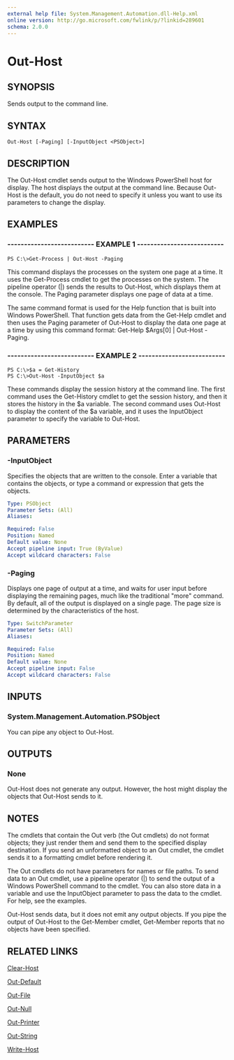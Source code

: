 ```yaml
---
external help file: System.Management.Automation.dll-Help.xml
online version: http://go.microsoft.com/fwlink/p/?linkid=289601
schema: 2.0.0
---
```


# Out-Host
## SYNOPSIS
Sends output to the command line.

## SYNTAX

```
Out-Host [-Paging] [-InputObject <PSObject>]
```

## DESCRIPTION
The Out-Host cmdlet sends output to the Windows PowerShell host for display.
The host displays the output at the command line.
Because Out-Host is the default, you do not need to specify it unless you want to use its parameters to change the display.

## EXAMPLES

### -------------------------- EXAMPLE 1 --------------------------
```
PS C:\>Get-Process | Out-Host -Paging
```

This command displays the processes on the system one page at a time.
It uses the Get-Process cmdlet to get the processes on the system.
The pipeline operator (|) sends the results to Out-Host, which displays them at the console.
The Paging parameter displays one page of data at a time.

The same command format is used for the Help function that is built into Windows PowerShell.
That function gets data from the Get-Help cmdlet and then uses the Paging parameter of Out-Host to display the data one page at a time by using this command format: Get-Help $Args\[0\] | Out-Host -Paging.

### -------------------------- EXAMPLE 2 --------------------------
```
PS C:\>$a = Get-History
PS C:\>Out-Host -InputObject $a
```

These commands display the session history at the command line.
The first command uses the Get-History cmdlet to get the session history, and then it stores the history in the $a variable.
The second command uses Out-Host to display the content of the $a variable, and it uses the InputObject parameter to specify the variable to Out-Host.

## PARAMETERS

### -InputObject
Specifies the objects that are written to the console.
Enter a variable that contains the objects, or type a command or expression that gets the objects.

```yaml
Type: PSObject
Parameter Sets: (All)
Aliases: 

Required: False
Position: Named
Default value: None
Accept pipeline input: True (ByValue)
Accept wildcard characters: False
```

### -Paging
Displays one page of output at a time, and waits for user input before displaying the remaining pages, much like the traditional "more" command.
By default, all of the output is displayed on a single page.
The page size is determined by the characteristics of the host.

```yaml
Type: SwitchParameter
Parameter Sets: (All)
Aliases: 

Required: False
Position: Named
Default value: None
Accept pipeline input: False
Accept wildcard characters: False
```

## INPUTS

### System.Management.Automation.PSObject
You can pipe any object to Out-Host.

## OUTPUTS

### None
Out-Host does not generate any output.
However, the host might display the objects that Out-Host sends to it.

## NOTES
The cmdlets that contain the Out verb (the Out cmdlets) do not format objects; they just render them and send them to the specified display destination.
If you send an unformatted object to an Out cmdlet, the cmdlet sends it to a formatting cmdlet before rendering it.

The Out cmdlets do not have parameters for names or file paths.
To send data to an Out cmdlet, use a pipeline operator (|) to send the output of a Windows PowerShell command to the cmdlet.
You can also store data in a variable and use the InputObject parameter to pass the data to the cmdlet.
For help, see the examples.

Out-Host sends data, but it does not emit any output objects.
If you pipe the output of Out-Host to the Get-Member cmdlet, Get-Member reports that no objects have been specified.

## RELATED LINKS

[Clear-Host]()

[Out-Default]()

[Out-File]()

[Out-Null]()

[Out-Printer]()

[Out-String]()

[Write-Host]()

